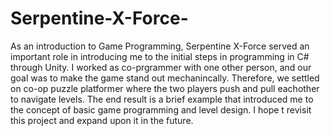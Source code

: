 # Serpentine-X-Force-
As an introduction to Game Programming, Serpentine X-Force served an important role in introducing me to the initial steps in programming in C# through Unity. I worked as co-prgrammer with one other person, and our goal was to make the game stand out mechanincally. Therefore, we settled on co-op puzzle platformer where the two players push and pull eachother to navigate levels. The end result is a brief example that introduced me to the concept of basic game programming and level design. I hope t revisit this project and expand upon it in the future.
